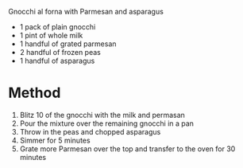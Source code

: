 Gnocchi al forna with Parmesan and asparagus 

- 1 pack of plain gnocchi
- 1 pint of whole milk
- 1 handful of grated parmesan
- 2 handful of frozen peas
- 1 handful of asparagus


# Method

1. Blitz 10 of the gnocchi with the milk and permasan
1. Pour the mixture over the remaining gnocchi in a pan
1. Throw in the peas and chopped asparagus
1. Simmer for 5 minutes
1. Grate more Parmesan over the top and transfer to the oven for 30 minutes
